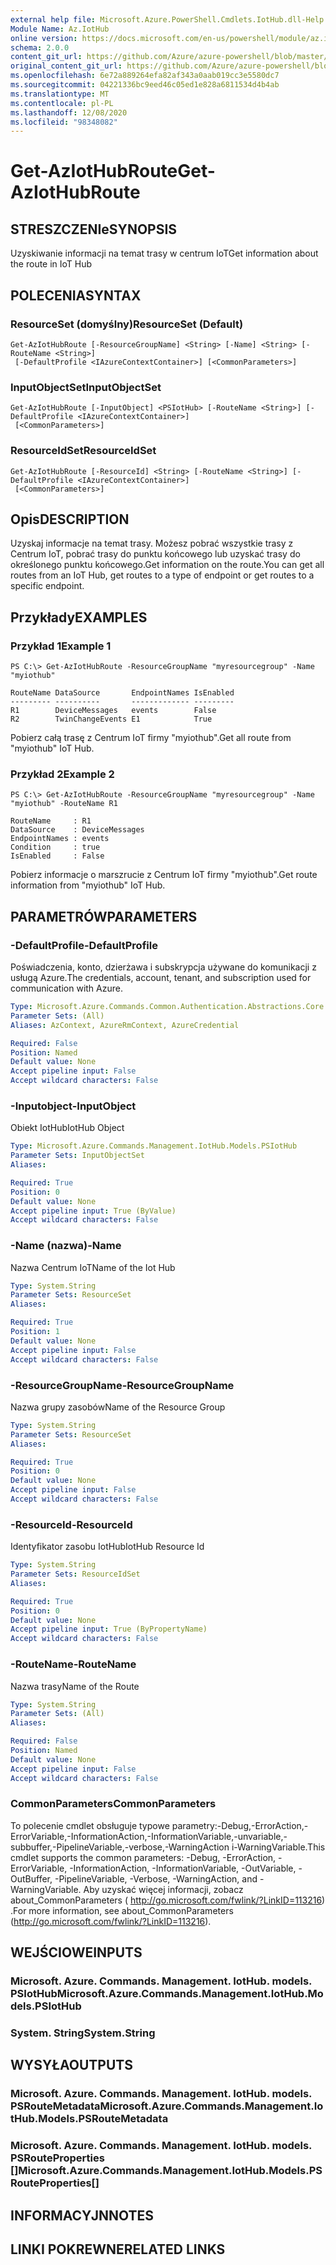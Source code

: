 ```yaml
---
external help file: Microsoft.Azure.PowerShell.Cmdlets.IotHub.dll-Help.xml
Module Name: Az.IotHub
online version: https://docs.microsoft.com/en-us/powershell/module/az.iothub/get-aziothubroute
schema: 2.0.0
content_git_url: https://github.com/Azure/azure-powershell/blob/master/src/IotHub/IotHub/help/Get-AzIotHubRoute.md
original_content_git_url: https://github.com/Azure/azure-powershell/blob/master/src/IotHub/IotHub/help/Get-AzIotHubRoute.md
ms.openlocfilehash: 6e72a889264efa82af343a0aab019cc3e5580dc7
ms.sourcegitcommit: 04221336bc9eed46c05ed1e828a6811534d4b4ab
ms.translationtype: MT
ms.contentlocale: pl-PL
ms.lasthandoff: 12/08/2020
ms.locfileid: "98348082"
---
```

# <span data-ttu-id="c0cc5-101">Get-AzIotHubRoute</span><span class="sxs-lookup"><span data-stu-id="c0cc5-101">Get-AzIotHubRoute</span></span>

## <span data-ttu-id="c0cc5-102">STRESZCZENIe</span><span class="sxs-lookup"><span data-stu-id="c0cc5-102">SYNOPSIS</span></span>
<span data-ttu-id="c0cc5-103">Uzyskiwanie informacji na temat trasy w centrum IoT</span><span class="sxs-lookup"><span data-stu-id="c0cc5-103">Get information about the route in IoT Hub</span></span>

## <span data-ttu-id="c0cc5-104">POLECENIA</span><span class="sxs-lookup"><span data-stu-id="c0cc5-104">SYNTAX</span></span>

### <span data-ttu-id="c0cc5-105">ResourceSet (domyślny)</span><span class="sxs-lookup"><span data-stu-id="c0cc5-105">ResourceSet (Default)</span></span>
```
Get-AzIotHubRoute [-ResourceGroupName] <String> [-Name] <String> [-RouteName <String>]
 [-DefaultProfile <IAzureContextContainer>] [<CommonParameters>]
```

### <span data-ttu-id="c0cc5-106">InputObjectSet</span><span class="sxs-lookup"><span data-stu-id="c0cc5-106">InputObjectSet</span></span>
```
Get-AzIotHubRoute [-InputObject] <PSIotHub> [-RouteName <String>] [-DefaultProfile <IAzureContextContainer>]
 [<CommonParameters>]
```

### <span data-ttu-id="c0cc5-107">ResourceIdSet</span><span class="sxs-lookup"><span data-stu-id="c0cc5-107">ResourceIdSet</span></span>
```
Get-AzIotHubRoute [-ResourceId] <String> [-RouteName <String>] [-DefaultProfile <IAzureContextContainer>]
 [<CommonParameters>]
```

## <span data-ttu-id="c0cc5-108">Opis</span><span class="sxs-lookup"><span data-stu-id="c0cc5-108">DESCRIPTION</span></span>
<span data-ttu-id="c0cc5-109">Uzyskaj informacje na temat trasy. Możesz pobrać wszystkie trasy z Centrum IoT, pobrać trasy do punktu końcowego lub uzyskać trasy do określonego punktu końcowego.</span><span class="sxs-lookup"><span data-stu-id="c0cc5-109">Get information on the route.You can get all routes from an IoT Hub, get routes to a type of endpoint or get routes to a specific endpoint.</span></span>

## <span data-ttu-id="c0cc5-110">Przykłady</span><span class="sxs-lookup"><span data-stu-id="c0cc5-110">EXAMPLES</span></span>

### <span data-ttu-id="c0cc5-111">Przykład 1</span><span class="sxs-lookup"><span data-stu-id="c0cc5-111">Example 1</span></span>
```
PS C:\> Get-AzIotHubRoute -ResourceGroupName "myresourcegroup" -Name "myiothub"

RouteName DataSource       EndpointNames IsEnabled
--------- ----------       ------------- ---------
R1        DeviceMessages   events        False
R2        TwinChangeEvents E1            True
```

<span data-ttu-id="c0cc5-112">Pobierz całą trasę z Centrum IoT firmy "myiothub".</span><span class="sxs-lookup"><span data-stu-id="c0cc5-112">Get all route from "myiothub" IoT Hub.</span></span>

### <span data-ttu-id="c0cc5-113">Przykład 2</span><span class="sxs-lookup"><span data-stu-id="c0cc5-113">Example 2</span></span>
```
PS C:\> Get-AzIotHubRoute -ResourceGroupName "myresourcegroup" -Name "myiothub" -RouteName R1

RouteName     : R1
DataSource    : DeviceMessages
EndpointNames : events
Condition     : true
IsEnabled     : False
```

<span data-ttu-id="c0cc5-114">Pobierz informacje o marszrucie z Centrum IoT firmy "myiothub".</span><span class="sxs-lookup"><span data-stu-id="c0cc5-114">Get route information from "myiothub" IoT Hub.</span></span>

## <span data-ttu-id="c0cc5-115">PARAMETRÓW</span><span class="sxs-lookup"><span data-stu-id="c0cc5-115">PARAMETERS</span></span>

### <span data-ttu-id="c0cc5-116">-DefaultProfile</span><span class="sxs-lookup"><span data-stu-id="c0cc5-116">-DefaultProfile</span></span>
<span data-ttu-id="c0cc5-117">Poświadczenia, konto, dzierżawa i subskrypcja używane do komunikacji z usługą Azure.</span><span class="sxs-lookup"><span data-stu-id="c0cc5-117">The credentials, account, tenant, and subscription used for communication with Azure.</span></span>

```yaml
Type: Microsoft.Azure.Commands.Common.Authentication.Abstractions.Core.IAzureContextContainer
Parameter Sets: (All)
Aliases: AzContext, AzureRmContext, AzureCredential

Required: False
Position: Named
Default value: None
Accept pipeline input: False
Accept wildcard characters: False
```

### <span data-ttu-id="c0cc5-118">-Inputobject</span><span class="sxs-lookup"><span data-stu-id="c0cc5-118">-InputObject</span></span>
<span data-ttu-id="c0cc5-119">Obiekt IotHub</span><span class="sxs-lookup"><span data-stu-id="c0cc5-119">IotHub Object</span></span>

```yaml
Type: Microsoft.Azure.Commands.Management.IotHub.Models.PSIotHub
Parameter Sets: InputObjectSet
Aliases:

Required: True
Position: 0
Default value: None
Accept pipeline input: True (ByValue)
Accept wildcard characters: False
```

### <span data-ttu-id="c0cc5-120">-Name (nazwa)</span><span class="sxs-lookup"><span data-stu-id="c0cc5-120">-Name</span></span>
<span data-ttu-id="c0cc5-121">Nazwa Centrum IoT</span><span class="sxs-lookup"><span data-stu-id="c0cc5-121">Name of the Iot Hub</span></span>

```yaml
Type: System.String
Parameter Sets: ResourceSet
Aliases:

Required: True
Position: 1
Default value: None
Accept pipeline input: False
Accept wildcard characters: False
```

### <span data-ttu-id="c0cc5-122">-ResourceGroupName</span><span class="sxs-lookup"><span data-stu-id="c0cc5-122">-ResourceGroupName</span></span>
<span data-ttu-id="c0cc5-123">Nazwa grupy zasobów</span><span class="sxs-lookup"><span data-stu-id="c0cc5-123">Name of the Resource Group</span></span>

```yaml
Type: System.String
Parameter Sets: ResourceSet
Aliases:

Required: True
Position: 0
Default value: None
Accept pipeline input: False
Accept wildcard characters: False
```

### <span data-ttu-id="c0cc5-124">-ResourceId</span><span class="sxs-lookup"><span data-stu-id="c0cc5-124">-ResourceId</span></span>
<span data-ttu-id="c0cc5-125">Identyfikator zasobu IotHub</span><span class="sxs-lookup"><span data-stu-id="c0cc5-125">IotHub Resource Id</span></span>

```yaml
Type: System.String
Parameter Sets: ResourceIdSet
Aliases:

Required: True
Position: 0
Default value: None
Accept pipeline input: True (ByPropertyName)
Accept wildcard characters: False
```

### <span data-ttu-id="c0cc5-126">-RouteName</span><span class="sxs-lookup"><span data-stu-id="c0cc5-126">-RouteName</span></span>
<span data-ttu-id="c0cc5-127">Nazwa trasy</span><span class="sxs-lookup"><span data-stu-id="c0cc5-127">Name of the Route</span></span>

```yaml
Type: System.String
Parameter Sets: (All)
Aliases:

Required: False
Position: Named
Default value: None
Accept pipeline input: False
Accept wildcard characters: False
```

### <span data-ttu-id="c0cc5-128">CommonParameters</span><span class="sxs-lookup"><span data-stu-id="c0cc5-128">CommonParameters</span></span>
<span data-ttu-id="c0cc5-129">To polecenie cmdlet obsługuje typowe parametry:-Debug,-ErrorAction,-ErrorVariable,-InformationAction,-InformationVariable,-unvariable,-subbuffer,-PipelineVariable,-verbose,-WarningAction i-WarningVariable.</span><span class="sxs-lookup"><span data-stu-id="c0cc5-129">This cmdlet supports the common parameters: -Debug, -ErrorAction, -ErrorVariable, -InformationAction, -InformationVariable, -OutVariable, -OutBuffer, -PipelineVariable, -Verbose, -WarningAction, and -WarningVariable.</span></span> <span data-ttu-id="c0cc5-130">Aby uzyskać więcej informacji, zobacz about_CommonParameters ( http://go.microsoft.com/fwlink/?LinkID=113216) .</span><span class="sxs-lookup"><span data-stu-id="c0cc5-130">For more information, see about_CommonParameters (http://go.microsoft.com/fwlink/?LinkID=113216).</span></span>

## <span data-ttu-id="c0cc5-131">WEJŚCIOWE</span><span class="sxs-lookup"><span data-stu-id="c0cc5-131">INPUTS</span></span>

### <span data-ttu-id="c0cc5-132">Microsoft. Azure. Commands. Management. IotHub. models. PSIotHub</span><span class="sxs-lookup"><span data-stu-id="c0cc5-132">Microsoft.Azure.Commands.Management.IotHub.Models.PSIotHub</span></span>

### <span data-ttu-id="c0cc5-133">System. String</span><span class="sxs-lookup"><span data-stu-id="c0cc5-133">System.String</span></span>

## <span data-ttu-id="c0cc5-134">WYSYŁA</span><span class="sxs-lookup"><span data-stu-id="c0cc5-134">OUTPUTS</span></span>

### <span data-ttu-id="c0cc5-135">Microsoft. Azure. Commands. Management. IotHub. models. PSRouteMetadata</span><span class="sxs-lookup"><span data-stu-id="c0cc5-135">Microsoft.Azure.Commands.Management.IotHub.Models.PSRouteMetadata</span></span>

### <span data-ttu-id="c0cc5-136">Microsoft. Azure. Commands. Management. IotHub. models. PSRouteProperties []</span><span class="sxs-lookup"><span data-stu-id="c0cc5-136">Microsoft.Azure.Commands.Management.IotHub.Models.PSRouteProperties[]</span></span>

## <span data-ttu-id="c0cc5-137">INFORMACYJN</span><span class="sxs-lookup"><span data-stu-id="c0cc5-137">NOTES</span></span>

## <span data-ttu-id="c0cc5-138">LINKI POKREWNE</span><span class="sxs-lookup"><span data-stu-id="c0cc5-138">RELATED LINKS</span></span>
